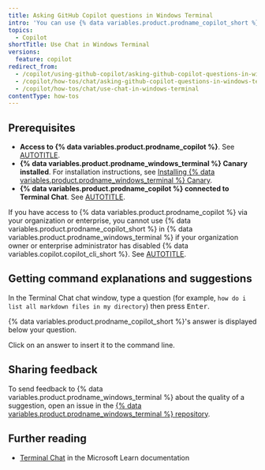 ```yaml
---
title: Asking GitHub Copilot questions in Windows Terminal
intro: 'You can use {% data variables.product.prodname_copilot_short %} in {% data variables.product.prodname_windows_terminal %} to get suggestions and explanations for the command line.'
topics:
  - Copilot
shortTitle: Use Chat in Windows Terminal
versions:
  feature: copilot
redirect_from:
  - /copilot/using-github-copilot/asking-github-copilot-questions-in-windows-terminal
  - /copilot/how-tos/chat/asking-github-copilot-questions-in-windows-terminal
  - /copilot/how-tos/chat/use-chat-in-windows-terminal
contentType: how-tos
---
```


## Prerequisites

* **Access to {% data variables.product.prodname_copilot %}**. See [AUTOTITLE](/copilot/about-github-copilot/what-is-github-copilot#getting-access-to-copilot).
* **{% data variables.product.prodname_windows_terminal %} Canary installed**. For installation instructions, see [Installing {% data variables.product.prodname_windows_terminal %} Canary](https://github.com/microsoft/terminal?tab=readme-ov-file#installing-windows-terminal-canary).
* **{% data variables.product.prodname_copilot %} connected to Terminal Chat**. See [AUTOTITLE](/copilot/quickstart?tool=windowsterminal).

If you have access to {% data variables.product.prodname_copilot %} via your organization or enterprise, you cannot use {% data variables.product.prodname_copilot_short %} in {% data variables.product.prodname_windows_terminal %} if your organization owner or enterprise administrator has disabled {% data variables.copilot.copilot_cli_short %}. See [AUTOTITLE](/copilot/managing-copilot/managing-github-copilot-in-your-organization/managing-github-copilot-features-in-your-organization/managing-policies-for-copilot-in-your-organization).

## Getting command explanations and suggestions

In the Terminal Chat chat window, type a question (for example, `how do i list all markdown files in my directory`) then press <kbd>Enter</kbd>.

   {% data variables.product.prodname_copilot_short %}'s answer is displayed below your question.

Click on an answer to insert it to the command line.

## Sharing feedback

To send feedback to {% data variables.product.prodname_windows_terminal %} about the quality of a suggestion, open an issue in the [{% data variables.product.prodname_windows_terminal %} repository](https://github.com/microsoft/terminal/issues).

## Further reading

* [Terminal Chat](https://learn.microsoft.com/windows/terminal/terminal-chat#setting-up-terminal-chat) in the Microsoft Learn documentation
